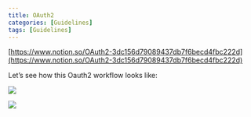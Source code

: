 ```yaml
---
title: OAuth2
categories: [Guidelines]
tags: [Guidelines]
---
```


[https://www.notion.so/OAuth2-3dc156d79089437db7f6becd4fbc222d](https://www.notion.so/OAuth2-3dc156d79089437db7f6becd4fbc222d)


Let’s see how this Oauth2 workflow looks like:


![](https://s3.us-west-2.amazonaws.com/secure.notion-static.com/3bce41e0-99e8-4ebd-9701-e2bc9cbb79a2/Untitled.png?X-Amz-Algorithm=AWS4-HMAC-SHA256&X-Amz-Content-Sha256=UNSIGNED-PAYLOAD&X-Amz-Credential=AKIAT73L2G45EIPT3X45%2F20230829%2Fus-west-2%2Fs3%2Faws4_request&X-Amz-Date=20230829T201642Z&X-Amz-Expires=3600&X-Amz-Signature=e64a37ed63d00a5086e2f2b8a960a8aca9eb02083d6d9aeb37d29be0061b04fa&X-Amz-SignedHeaders=host&x-id=GetObject)


![](https://s3.us-west-2.amazonaws.com/secure.notion-static.com/27d32b66-de43-41de-80f7-7edb81d1190f/Untitled.png?X-Amz-Algorithm=AWS4-HMAC-SHA256&X-Amz-Content-Sha256=UNSIGNED-PAYLOAD&X-Amz-Credential=AKIAT73L2G45EIPT3X45%2F20230829%2Fus-west-2%2Fs3%2Faws4_request&X-Amz-Date=20230829T201642Z&X-Amz-Expires=3600&X-Amz-Signature=10ce25bc1fb278a5853eb5c9a8896eac0e398606389e7413f2345042c5f1df3a&X-Amz-SignedHeaders=host&x-id=GetObject)


